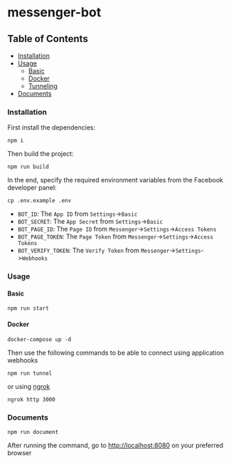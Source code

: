 # messenger-bot

## Table of Contents

- [Installation](#installation)
- [Usage](#usage)
    - [Basic](#basic)
    - [Docker](#docker)
    - [Tunneling](#tunneling)
- [Documents](#documents)

### Installation

First install the dependencies:

```shell script
npm i
```

Then build the project:

```shell script
npm run build
```

In the end, specify the required environment variables from the Facebook developer panel:

```shell script
cp .env.example .env
```

- `BOT_ID`: The `App ID` from `Settings`->`Basic`
- `BOT_SECRET`: The `App Secret` from `Settings`->`Basic`
- `BOT_PAGE_ID`: The `Page ID` from `Messenger`->`Settings`->`Access Tokens`
- `BOT_PAGE_TOKEN`: The `Page Token` from `Messenger`->`Settings`->`Access Tokens`
- `BOT_VERIFY_TOKEN`: The `Verify Token` from `Messenger`->`Settings`->`Webhooks`

### Usage

#### Basic

```shell script
npm run start
```

#### Docker

```shell script
docker-compose up -d
```

Then use the following commands to be able to connect using application webhooks

```shell script
npm run tunnel
```

or using [ngrok](https://ngrok.com)

```shell script
ngrok http 3000
```

### Documents

```shell script
npm run document
```

After running the command, go to [http://localhost:8080](http://localhost:8080) on your preferred browser
